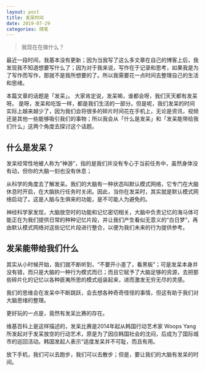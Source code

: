```yaml
---
layout: post
title: 发呆时间
date: 2019-07-29
categories: 随笔
---
```


>我现在在做什么？

最近一段时间，我基本没有更新；因为当我写了这么多文章在自己的博客上后，我发现我不知道想要写什么了；因为对于我来说，写作在于记录和思考，如果我是为了写作而写作，那就不是我所想要的了。所以我需要花一点时间去整理自己的生活和思绪。

本篇文章的话题是「发呆」。
大家肯定说，发呆嘛，谁都会呀，我们天天都有发呆呀。
是呀，发呆和吃饭一样，都是我们生活的一部分。但是呢，我们发呆的时间实际上越来越少了，因为我们会将很多的碎片时间花在手机上，无论是资讯，视频还是其他一些能够吸引我们的事物；所以我会从「什么是发呆」和「发呆能带给我们什么」这两个角度去探讨这个话题。

## 什么是发呆？
发呆经常性地被人称为“神游”，指的是我们并没有专心于当前任务中，虽然身体没有动，但你的大脑一刻也没有休息；

从科学的角度去了解发呆。我们的大脑有一种状态叫默认模式网络，它专门在大脑休息时开启，在大脑执行任务时关闭。因此，当你在发呆时，其实就是默认模式网络启动了。这是人脑与生俱来的功能，是不可能人为避免的。

神经科学家发现，大脑放空时的功能和记忆密切相关，大脑中负责记忆的海马体可能正在为我们提供日常的种种记忆片段，并让我们产生看似无意义的“白日梦”，再由默认模式网络对这些记忆片段进行整合，以便为我们未来的行为提供参考。


## 发呆能带给我们什么
其实从小时候开始，我们就不断听到，“不要开小差了，看黑板”；可是发呆本身并没有错，而只是大脑的一种行为模式而已；而且它赋予了大脑足够的资源，去把那些碎片化的记忆以各种匪夷所思的模式组装起来，进而激发无穷无尽的灵感。

我们的思维会在发呆中不断跳跃，会去想各种奇奇怪怪的事情，但这有助于我们对大脑思绪的整理。

更好玩的一点是，竟然有发呆比赛的存在。

维基百科上是这样描述的，发呆比赛是2014年起从韩国行动艺术家 Woops Yang 所发起对于发呆放空的行动艺术，原是为了因应韩国社会的沈闷，后成为了国际城市的巡回活动。韩国发起人表示“适度发呆并不可耻，而且有用。

放下手机，我们可以去跑步，我们可以去散步；但是，要让我们的大脑有发呆的时间。
